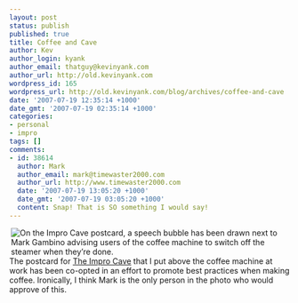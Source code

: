 ```yaml
---
layout: post
status: publish
published: true
title: Coffee and Cave
author: Kev
author_login: kyank
author_email: thatguy@kevinyank.com
author_url: http://old.kevinyank.com
wordpress_id: 165
wordpress_url: http://old.kevinyank.com/blog/archives/coffee-and-cave
date: '2007-07-19 12:35:14 +1000'
date_gmt: '2007-07-19 02:35:14 +1000'
categories:
- personal
- impro
tags: []
comments:
- id: 38614
  author: Mark
  author_email: mark@timewaster2000.com
  author_url: http://www.timewaster2000.com
  date: '2007-07-19 13:05:20 +1000'
  date_gmt: '2007-07-19 03:05:20 +1000'
  content: Snap! That is SO something I would say!
---
```

<p><a href="http://flickr.com/photos/sentience/847687217/"><img align="right" alt="On the Impro Cave postcard, a speech bubble has been drawn next to Mark Gambino advising users of the coffee machine to switch off the steamer when they’re done." title="On the Impro Cave postcard, a speech bubble has been drawn next to Mark Gambino advising users of the coffee machine to switch off the steamer when they’re done." src="http://farm2.static.flickr.com/1404/847687217_6e6c0f9a8d_m.jpg" /></a>The postcard for <a href="http://www.impromelbourne.com.au/shows/cave2007">The Impro Cave</a> that I put above the coffee machine at work has been co-opted in an effort to promote best practices when making coffee. Ironically, I think Mark is the only person in the photo who would approve of this.</p>

